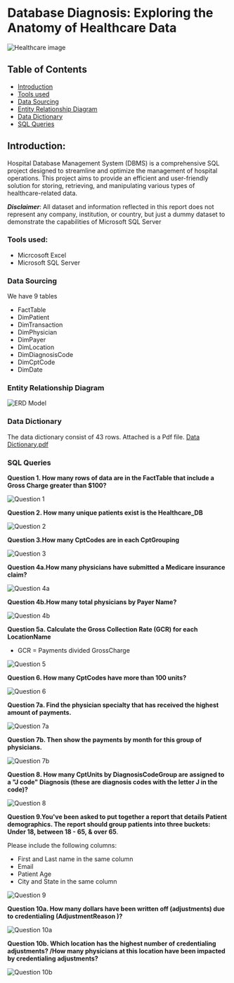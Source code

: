 # Database Diagnosis: Exploring the Anatomy of Healthcare Data

![Healthcare image](https://github.com/antonionunnally/SQL/assets/97487571/c025be70-139b-4000-96ad-7c90de4066bd)

## Table of Contents
- [Introduction](#introduction)
- [Tools used](#tools-used)
- [Data Sourcing](#data-sourcing)
- [Entity Relationship Diagram](#entity-relationship-diagram)
- [Data Dictionary](#data-dictionary)
- [SQL Queries](#sql-queries)


## Introduction:

Hospital Database Management System (DBMS) is a comprehensive SQL project designed to streamline and optimize the management of hospital operations. This project aims to provide an efficient and user-friendly solution for storing, retrieving, and manipulating various types of healthcare-related data.

**_Disclaimer_**: All dataset and information reflected in this report does not represent any company, institution, or country, but just a dummy dataset to demonstrate the capabilities of Microsoft SQL Server

### Tools used:
- Micrcosoft Excel 
- Microsoft SQL Server


### Data Sourcing
We have 9 tables 
- FactTable
- DimPatient
- DimTransaction
- DimPhysician
- DimPayer
- DimLocation
- DimDiagnosisCode
- DimCptCode
- DimDate


### Entity Relationship Diagram

![ERD Model](https://github.com/antonionunnally/SQL/assets/97487571/9c57dfe7-d9b9-451d-a1f6-99dccd5d66a2)


### Data Dictionary
The data dictionary consist of 43 rows. Attached is a Pdf file.
[Data Dictionary.pdf](https://github.com/antonionunnally/SQL/files/13814890/Data.Dictionary.pdf)


### SQL Queries

**Question 1. How many rows of data are in the FactTable that include a Gross Charge greater than $100?**

![Question 1](https://github.com/antonionunnally/SQL/assets/97487571/3ab6b5e0-0cbd-4e7c-b297-a71db585a9dd)

**Question 2. How many unique patients exist is the Healthcare_DB**

![Question 2](https://github.com/antonionunnally/SQL/assets/97487571/c61f588f-a156-467e-8477-c6881d1ca8e7)


**Question 3.How many CptCodes are in each CptGrouping**

![Question 3](https://github.com/antonionunnally/SQL/assets/97487571/a2308467-484a-4586-b179-87b18b54b975)


**Question 4a.How many physicians have submitted a Medicare insurance claim?**

![Question 4a](https://github.com/antonionunnally/SQL/assets/97487571/09f42ad6-58b0-4768-8bee-250817e337ed)

**Question 4b.How many total physicians by Payer Name?**

![Question 4b](https://github.com/antonionunnally/SQL/assets/97487571/97dcb958-92d6-49f8-90b3-0e6840b9006a)


**Question 5a. Calculate the Gross Collection Rate (GCR) for each LocationName** 
- GCR = Payments divided GrossCharge

![Question 5](https://github.com/antonionunnally/SQL/assets/97487571/9fb7d058-d053-4c67-baa8-7115c18e6c4a)


**Question 6. How many CptCodes have more than 100 units?**

![Question 6](https://github.com/antonionunnally/SQL/assets/97487571/61d544a7-cc2a-4381-8879-21bc0326ac67)


**Question 7a. Find the physician specialty that has received the highest amount of payments.**

![Question 7a](https://github.com/antonionunnally/SQL/assets/97487571/33255e4b-0803-445c-9e53-20f6b71f741e)


**Question 7b. Then show the payments by month for this group of physicians.**

![Question 7b](https://github.com/antonionunnally/SQL/assets/97487571/d0e31b3e-e474-42a7-9f98-92e23a8651a5)

**Question 8. How many CptUnits by DiagnosisCodeGroup are assigned to a "J code" Diagnosis (these are diagnosis codes with
the letter J in the code)?**

![Question 8](https://github.com/antonionunnally/SQL/assets/97487571/3e32c140-da0c-4157-b7e8-2ee5f6104e29)


**Question 9.You've been asked to put together a report that details
Patient demographics. The report should group patients
into three buckets: Under 18, between 18 - 65, & over 65**.

Please include the following columns:
- First and Last name in the same column
- Email
- Patient Age
- City and State in the same column


![Question 9](https://github.com/antonionunnally/SQL/assets/97487571/c1faabaa-4335-4071-a213-d883a288efb2)


**Question 10a. How many dollars have been written off (adjustments) due
to credentialing (AdjustmentReason )?**

![Question 10a](https://github.com/antonionunnally/SQL/assets/97487571/7bfd547c-9838-45af-a780-963bfd34677f)



**Question 10b. Which location has the highest number of credentialing adjustments? /How many physicians at this location have been impacted by
credentialing adjustments?**

![Question 10b](https://github.com/antonionunnally/SQL/assets/97487571/ff90b0a7-4769-4cf1-9353-82d6e78c8c2d)

